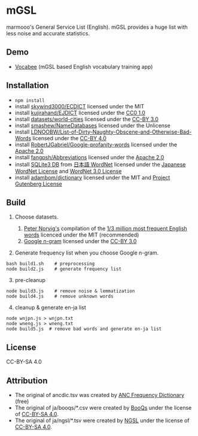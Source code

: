 # mGSL
marmooo's General Service List (English).
mGSL provides a huge list with less noise and accurate statistics.

## Demo
- [Vocabee](https://marmooo.github.io/vocabee/) (mGSL based English vocabulary training app)

## Installation
- ```npm install```
- install [skywind3000/ECDICT](https://github.com/skywind3000/ECDICT) licensed under the MIT
- install [kujirahand/EJDICT](https://github.com/kujirahand/EJDict) licensed under the [CC0 1.0](https://creativecommons.org/publicdomain/zero/1.0/)
- install [datasets/world-cities](https://github.com/datasets/world-cities) licensed under the [CC-BY 3.0](http://creativecommons.org/licenses/by/3.0/)
- install [smashew/NameDatabases](https://github.com/smashew/NameDatabases) licensed under the Unlicense
- install [LDNOOBW/List-of-Dirty-Naughty-Obscene-and-Otherwise-Bad-Words](https://github.com/LDNOOBW/List-of-Dirty-Naughty-Obscene-and-Otherwise-Bad-Words) licensed under the [CC-BY 4.0](https://creativecommons.org/licenses/by/4.0/)
- install [RobertJGabriel/Google-profanity-words](https://github.com/RobertJGabriel/Google-profanity-words) licensed under the [Apache 2.0](https://www.apache.org/licenses/LICENSE-2.0.txt)
- install [fangpsh/Abbreviations](https://github.com/fangpsh/Abbreviations) licensed under the [Apache 2.0](https://www.apache.org/licenses/LICENSE-2.0.txt)
- install [SQLite3 DB](http://compling.hss.ntu.edu.sg/wnja/data/1.1/wnjpn.db.gz) from [日本語 WordNet](http://compling.hss.ntu.edu.sg/wnja/) licensed under the [Japanese WordNet License](http://compling.hss.ntu.edu.sg/wnja/license.txt) and [WordNet 3.0 License](https://wordnet.princeton.edu/license-and-commercial-use)
- install [adambom/dictionary](https://github.com/adambom/dictionary) licensed under the MIT and  [Project Gutenberg License](http://www.gutenberg.org/policy/license.html)

## Build
1. Choose datasets.
   1. [Peter Norvig's](http://norvig.com/ngrams/) compilation of the [1/3 million most frequent English words](http://norvig.com/ngrams/count_1w.txt) licenced under the MIT (recommended)
   2. [Google n-gram](http://storage.googleapis.com/books/ngrams/books/datasetsv2.html) licensed under the [CC-BY 3.0](https://creativecommons.org/licenses/by/3.0/)

2. Generate frequency list when you choose Google n-gram.
```
bash build1.sh    # preprocessing
node build2.js    # generate frequency list
```

3. pre-cleanup
```
node build3.js    # remove noise & lemmatization
node build4.js    # remove unknown words
```

4. cleanup & generate en-ja list
```
node wnjpn.js > wnjpn.txt
node wneng.js > wneng.txt
node build5.js  # remove bad words and generate en-ja list
```

## License
CC-BY-SA 4.0

## Attribution
- The original of ancdic.tsv was created by [ANC Frequency Dictionary](http://www.jamsystem.com/ancdic/) (free)
- The original of ja/booqs/*.csv were created by [BooQs](https://note.com/kawanjin01/n/na861d9264699) under the license of [CC-BY-SA 4.0](https://creativecommons.org/licenses/by-sa/4.0/).
- The original of ja/ngsl/*.tsv were created by [NGSL](http://www.newgeneralservicelist.org/) under the license of [CC-BY-SA 4.0](http://creativecommons.org/licenses/by-sa/4.0/).
